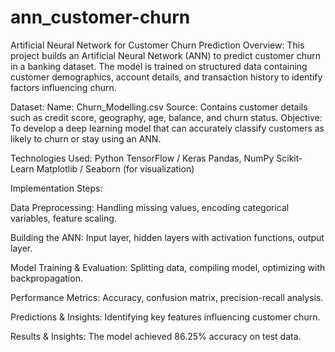 # ann_customer-churn
Artificial Neural Network for Customer Churn Prediction
Overview:
This project builds an Artificial Neural Network (ANN) to predict customer churn in a banking dataset. The model is trained on structured data containing customer demographics, account details, and transaction history to identify factors influencing churn.

Dataset:
Name: Churn_Modelling.csv
Source: Contains customer details such as credit score, geography, age, balance, and churn status.
Objective:
To develop a deep learning model that can accurately classify customers as likely to churn or stay using an ANN.

Technologies Used:
Python
TensorFlow / Keras
Pandas, NumPy
Scikit-Learn
Matplotlib / Seaborn (for visualization)

Implementation Steps:

Data Preprocessing:
Handling missing values, encoding categorical variables, feature scaling.

Building the ANN:
Input layer, hidden layers with activation functions, output layer.

Model Training & Evaluation:
Splitting data, compiling model, optimizing with backpropagation.

Performance Metrics:
Accuracy, confusion matrix, precision-recall analysis.

Predictions & Insights:
Identifying key features influencing customer churn.

Results & Insights:
The model achieved 86.25% accuracy on test data.
